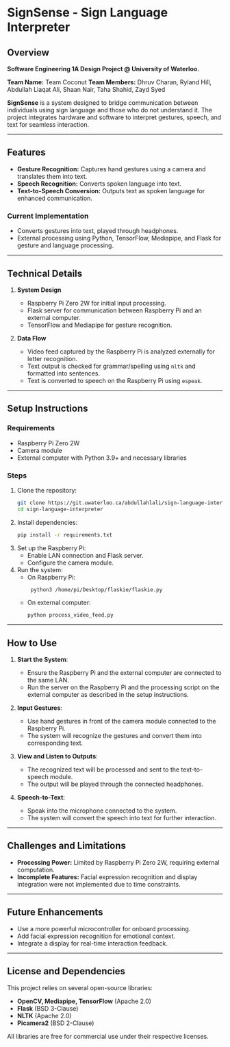 # SignSense - Sign Language Interpreter

## Overview

**Software Engineering 1A Design Project @ University of Waterloo.** 

**Team Name:** Team Coconut
**Team Members:** Dhruv Charan, Ryland Hill, Abdullah Liaqat Ali, Shaan Nair, Taha Shahid, Zayd Syed  

**SignSense** is a system designed to bridge communication between individuals using sign language and those who do not understand it. The project integrates hardware and software to interpret gestures, speech, and text for seamless interaction.

---

## Features

- **Gesture Recognition:** Captures hand gestures using a camera and translates them into text.  
- **Speech Recognition:** Converts spoken language into text.  
- **Text-to-Speech Conversion:** Outputs text as spoken language for enhanced communication.  

### Current Implementation
- Converts gestures into text, played through headphones.
- External processing using Python, TensorFlow, Mediapipe, and Flask for gesture and language processing.

---

## Technical Details

1. **System Design**
   - Raspberry Pi Zero 2W for initial input processing.
   - Flask server for communication between Raspberry Pi and an external computer.
   - TensorFlow and Mediapipe for gesture recognition.

2. **Data Flow**
   - Video feed captured by the Raspberry Pi is analyzed externally for letter recognition.
   - Text output is checked for grammar/spelling using `nltk` and formatted into sentences.
   - Text is converted to speech on the Raspberry Pi using `espeak`.

---

## Setup Instructions

### Requirements
- Raspberry Pi Zero 2W
- Camera module
- External computer with Python 3.9+ and necessary libraries

### Steps
1. Clone the repository:
   ```bash
   git clone https://git.uwaterloo.ca/abdullahlali/sign-language-interpreter.git
   cd sign-language-interpreter
   ```
2. Install dependencies:
   ```bash
   pip install -r requirements.txt
   ```
3. Set up the Raspberry Pi:
   - Enable LAN connection and Flask server.
   - Configure the camera module.
4. Run the system:
   - On Raspberry Pi:
     ```bash
      python3 /home/pi/Desktop/flaskie/flaskie.py
     ```
   - On external computer:
     ```bash
     python process_video_feed.py
     ```

---

## How to Use

1. **Start the System**:
   - Ensure the Raspberry Pi and the external computer are connected to the same LAN.
   - Run the server on the Raspberry Pi and the processing script on the external computer as described in the setup instructions.

2. **Input Gestures**:
   - Use hand gestures in front of the camera module connected to the Raspberry Pi.
   - The system will recognize the gestures and convert them into corresponding text.

3. **View and Listen to Outputs**:
   - The recognized text will be processed and sent to the text-to-speech module.
   - The output will be played through the connected headphones.

4. **Speech-to-Text**:
   - Speak into the microphone connected to the system.
   - The system will convert the speech into text for further interaction.

---

## Challenges and Limitations

- **Processing Power:** Limited by Raspberry Pi Zero 2W, requiring external computation.  
- **Incomplete Features:** Facial expression recognition and display integration were not implemented due to time constraints.  

---

## Future Enhancements

- Use a more powerful microcontroller for onboard processing.  
- Add facial expression recognition for emotional context.  
- Integrate a display for real-time interaction feedback.  

---

## License and Dependencies

This project relies on several open-source libraries:
- **OpenCV, Mediapipe, TensorFlow** (Apache 2.0)  
- **Flask** (BSD 3-Clause)  
- **NLTK** (Apache 2.0)  
- **Picamera2** (BSD 2-Clause)  

All libraries are free for commercial use under their respective licenses.
